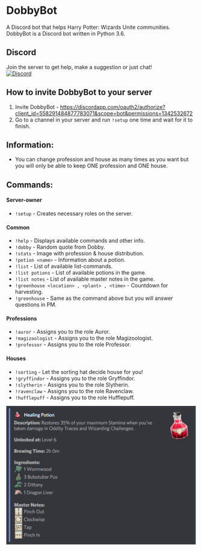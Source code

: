 # DobbyBot
A Discord bot that helps Harry Potter: Wizards Unite communities.  
DobbyBot is a Discord bot written in Python 3.6.

## Discord
Join the server to get help, make a suggestion or just chat!  
[![Discord](https://discordapp.com/api/guilds/592328878920302593/widget.png?style=banner3)](https://discord.gg/QzgGtTn)

## How to invite DobbyBot to your server
1. Invite DobbyBot - https://discordapp.com/oauth2/authorize?client_id=558291484877783071&scope=bot&permissions=1342532672
2. Go to a channel in your server and run `!setup` one time and wait for it to finish.

## Information:  
- You can change profession and house as many times as you want but you will only be able to keep ONE profession and ONE house.

## Commands:
#### Server-owner 
- `!setup` - Creates necessary roles on the server.  
  
#### Common  
- `!help` - Displays available commands and other info.  
- `!dobby` - Random quote from Dobby.  
- `!stats` - Image with profession & house distribution.  
- `!potion <name>` - Information about a potion.  
- `!list` - List of available list-commands.  
- `!list potions` - List of available potions in the game.  
- `!list notes` - List of available master notes in the game.   
- `!greenhouse <location> , <plant> , <time>` - Countdown for harvesting.
- `!greenhouse` - Same as the command above but you will answer questions in PM.

#### Professions
- `!auror` - Assigns you to the role Auror.  
- `!magizoologist` - Assigns you to the role Magizoologist.  
- `!professor` - Assigns you to the role Professor.  

#### Houses
- `!sorting` - Let the sorting hat decide house for you!  
- `!gryffindor` - Assigns you to the role Gryffindor.  
- `!slytherin` - Assigns you to the role Slytherin.  
- `!ravenclaw` - Assigns you to the role Ravenclaw.  
- `!hufflepuff` - Assigns you to the role Hufflepuff.  
  
    
![Healing Potion](https://raw.githubusercontent.com/OfficialWiddin/DobbyBot/master/assets/healingPotion.PNG)
